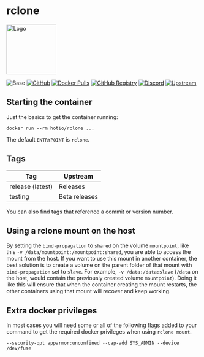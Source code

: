 # rclone

<img src="https://hotio.dev/img/rclone.png" alt="Logo" height="130" width="130">

![Base](https://img.shields.io/badge/base-alpine-blue)
[![GitHub](https://img.shields.io/badge/source-github-lightgrey)](https://github.com/hotio/docker-rclone)
[![Docker Pulls](https://img.shields.io/docker/pulls/hotio/rclone)](https://hub.docker.com/r/hotio/rclone)
[![GitHub Registry](https://img.shields.io/badge/registry-ghcr.io-blue)](https://github.com/users/hotio/packages/container/rclone/versions)
[![Discord](https://img.shields.io/discord/610068305893523457?color=738ad6&label=discord&logo=discord&logoColor=white)](https://discord.gg/3SnkuKp)
[![Upstream](https://img.shields.io/badge/upstream-project-yellow)](https://github.com/rclone/rclone)

## Starting the container

Just the basics to get the container running:

```shell
docker run --rm hotio/rclone ...
```

The default `ENTRYPOINT` is `rclone`.

## Tags

| Tag              | Upstream      |
| -----------------|---------------|
| release (latest) | Releases      |
| testing          | Beta releases |

You can also find tags that reference a commit or version number.

## Using a rclone mount on the host

By setting the `bind-propagation` to `shared` on the volume `mountpoint`, like this `-v /data/mountpoint:/mountpoint:shared`, you are able to access the mount from the host. If you want to use this mount in another container, the best solution is to create a volume on the parent folder of that mount with `bind-propagation` set to `slave`. For example, `-v /data:/data:slave` (`/data` on the host, would contain the previously created volume `mountpoint`). Doing it like this will ensure that when the container creating the mount restarts, the other containers using that mount will recover and keep working.

## Extra docker privileges

In most cases you will need some or all of the following flags added to your command to get the required docker privileges when using `rclone mount`.

```shell
--security-opt apparmor:unconfined --cap-add SYS_ADMIN --device /dev/fuse
```
